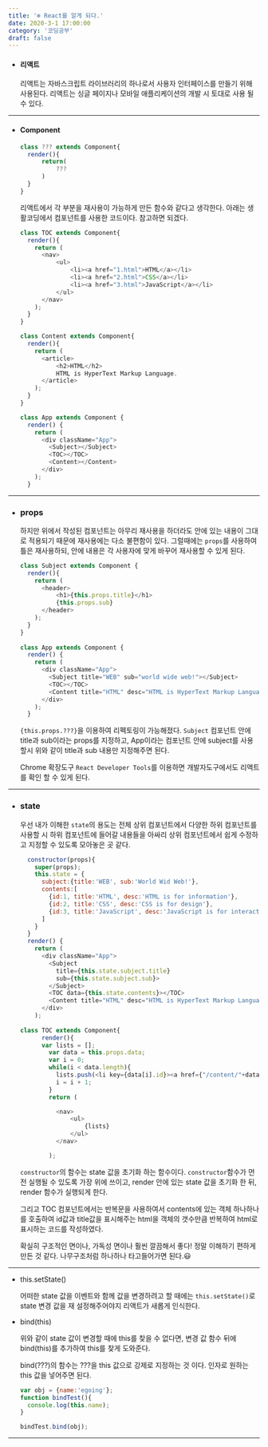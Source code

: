 ```yaml
---
title: '❄️ React를 알게 되다.'
date: 2020-3-1 17:00:00
category: '코딩공부'
draft: false
---
```




- #### 리액트

  리액트는 자바스크립트 라이브러리의 하나로서 사용자 인터페이스를 만들기 위해 사용된다. 리액트는 싱글 페이지나 모바일 애플리케이션의 개발 시 토대로 사용 될 수 있다.

---

- #### Component

  ```javascript
  class ??? extends Component{
  	render(){
  		return(
  			???
  		)
  	}
  }
  ```

  리액트에서 각 부분을 재사용이 가능하게 만든 함수와 같다고 생각한다. 아래는 생활코딩에서 컴포넌트를 사용한 코드이다. 참고하면 되겠다.

  ```javascript
  class TOC extends Component{
    render(){
      return (
        <nav>
            <ul>
                <li><a href="1.html">HTML</a></li>
                <li><a href="2.html">CSS</a></li>
                <li><a href="3.html">JavaScript</a></li>
            </ul>
        </nav>
      );
    }
  }
  
  class Content extends Component{
    render(){
      return (
        <article>
            <h2>HTML</h2>
            HTML is HyperText Markup Language.
        </article>
      );
    }
  }
  
  class App extends Component {
    render() {
      return (
        <div className="App">
          <Subject></Subject>
          <TOC></TOC>
          <Content></Content>
        </div>
      );
    }
  ```

---

- ### props

  하지만 위에서 작성된 컴포넌트는 아무리 재사용을 하더라도 안에 있는 내용이 그대로 적용되기 때문에 재사용에는 다소 불편함이 있다. 그럴때에는 `props`를 사용하여 틀은 재사용하되, 안에 내용은 각 사용자에 맞게 바꾸어 재사용할 수 있게 된다.

  ```javascript
  class Subject extends Component {
    render(){
      return (
        <header>
            <h1>{this.props.title}</h1>
            {this.props.sub}
        </header>  
      );
    }
  }
   
  class App extends Component {
    render() {
      return (
        <div className="App">
          <Subject title="WEB" sub="world wide web!"></Subject>
          <TOC></TOC>
          <Content title="HTML" desc="HTML is HyperText Markup Language."></Content>
        </div>
      );
    }
  ```

  `{this.props.???}`을 이용하여 리펙토링이 가능해졌다. `Subject` 컴포넌트 안에 title과 sub이라는 props를 지정하고, App이라는 컴포넌트 안에 subject를 사용할시 위와 같이 title과 sub 내용만 지정해주면 된다.

  Chrome 확장도구 `React Developer Tools`를 이용하면 개발자도구에서도 리액트를 확인 할 수 있게 된다.

---

- ### state

  우선 내가 이해한 `state`의 용도는 전체 상위 컴포넌트에서 다양한 하위 컴포넌트를 사용할 시 하위 컴포넌트에 들어갈 내용들을 아싸리 상위 컴포넌트에서 쉽게 수정하고 지정할 수 있도록 모아놓은 곳 같다.

  ```javascript
    constructor(props){
      super(props);
      this.state = {
        subject:{title:'WEB', sub:'World Wid Web!'},
        contents:[
          {id:1, title:'HTML', desc:'HTML is for information'},
          {id:2, title:'CSS', desc:'CSS is for design'},
          {id:3, title:'JavaScript', desc:'JavaScript is for interactive'}
        ]
      }
    }
    render() {
      return (
        <div className="App">
          <Subject 
            title={this.state.subject.title} 
            sub={this.state.subject.sub}>
          </Subject>
          <TOC data={this.state.contents}></TOC>
          <Content title="HTML" desc="HTML is HyperText Markup Language."></Content>
        </div>
      );
  	
  class TOC extends Component{
        render(){
        var lists = [];
          var data = this.props.data;
          var i = 0;
          while(i < data.length){
            lists.push(<li key={data[i].id}><a href={"/content/"+data[i].id}>{data[i].title}</a></li>);
            i = i + 1;
          }
          return (
  
            <nav>
                <ul>
                    {lists}
                </ul>
            </nav>
  
  ​        );
  ```
  
    `constructor`의 함수는 state 값을 초기화 하는 함수이다. `constructor`함수가 먼전 실행될 수 있도록 가장 위에 쓰이고, render 안에 있는 state 값을 초기화 한 뒤, render 함수가 실행되게 한다.
  
    그리고 TOC 컴포넌트에서는 반복문을 사용하여서 contents에 있는 객체 하나하나를 호출하여 id값과 title값을 표시해주는 html을 객체의 갯수만큼 반복하여 html로 표시하는 코드를 작성하였다.
  
    확실히 구조적인 면이나, 가독성 면이나 훨씬 깔끔해서 좋다! 정말 이해하기 편하게 만든 것 같다. 나무구조처럼 하나하나 타고들어가면 된다.😃

---

- this.setState()

  어떠한  state 값을 이벤트와 함께 값을 변경하려고 할 때에는 `this.setState()`로 state 변경 값을 재 설정해주어야지 리액트가 새롭게 인식한다.

- bind(this)

  위와 같이 state 값이 변경할 때에 this를 찾을 수 없다면, 변경 값 함수 뒤에 bind(this)를 추가하여 this를 찾게 도와준다.

  bind(???)의 함수는 ???을 this 값으로 강제로 지정하는 것 이다. 인자로 원하는 this 값을 넣어주면 된다.

  ```javascript
  var obj = {name:'egoing'};
  function bindTest(){
  	console.log(this.name);
  }
  
  bindTest.bind(obj);
  ```

---

